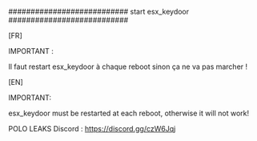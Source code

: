 ###########################
    start esx_keydoor
###########################

[FR]

IMPORTANT :

Il faut restart esx_keydoor à chaque reboot sinon ça ne va pas marcher !

[EN]

IMPORTANT:

esx_keydoor must be restarted at each reboot, otherwise it will not work!

POLO LEAKS 
Discord : https://discord.gg/czW6Jqj
